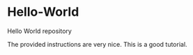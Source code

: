 # Hello-World
Hello World repository

The provided instructions are very nice.
This is a good tutorial. 
